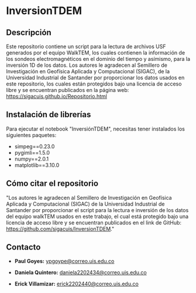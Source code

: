 # InversionTDEM

## Descripción
Este repositorio contiene un script para la lectura de archivos USF generados por el equipo WalkTEM, los cuales contienen la información de los sondeos electromagnéticos en el dominio del tiempo y asímismo, para la inversión 1D de los datos. Los autores le agradecen al Semillero de Investigación en Geofísica Aplicada y Computacional (SIGAC), de la Universidad Industrial de Santander por proporcionar los datos usados en este repositorio, los cuales están protegidos bajo una licencia de acceso libre y se encuentran publicados en la página web: https://sigacuis.github.io/Repositorio.html

## Instalación de librerías
Para ejecutar el notebook "InversiónTDEM", necesitas tener instalados los siguientes paquetes:

* simpeg==0.23.0
* pygimli==1.5.0
* numpy==2.0.1
* matplotlib==3.10.0

## Cómo citar el repositorio
"Los autores le agradecen al Semillero de Investigación en Geofísica Aplicada y Computacional (SIGAC) de la Universidad Industrial de Santander por proporcionar el script para la lectura e inversión de los datos del equipo walkTEM usados en este trabajo, el cual está protegido bajo una licencia de acceso libre y se encuentran publicados en el link de GitHub: https://github.com/sigacuis/InversionTDEM."

## Contacto

* **Paul Goyes:** ypgoype@correo.uis.edu.co

* **Daniela Quintero:** daniela2202434@correo.uis.edu.co

* **Erick Villamizar:** erick2202440@correo.uis.edu.co
